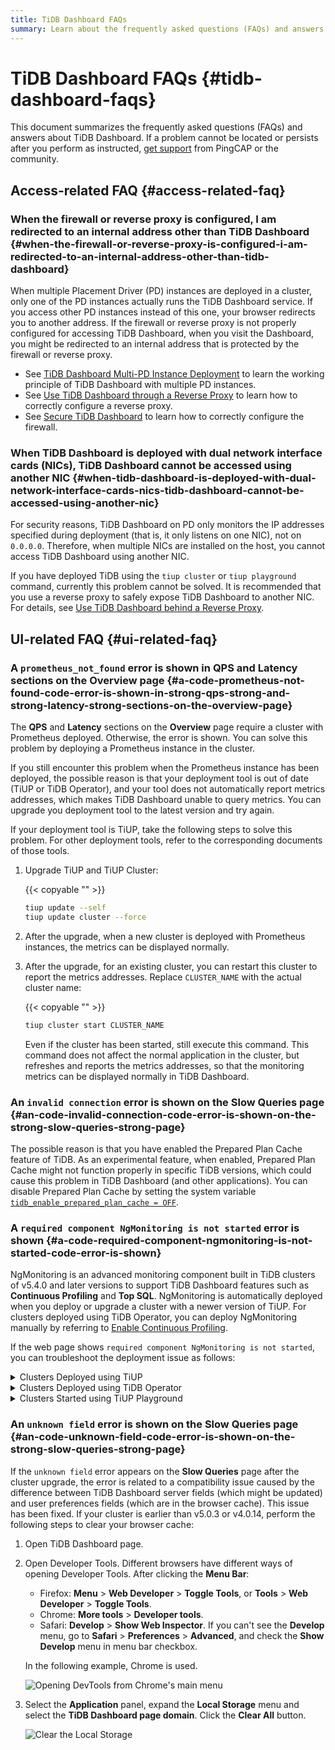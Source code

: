 ```yaml
---
title: TiDB Dashboard FAQs
summary: Learn about the frequently asked questions (FAQs) and answers about TiDB Dashboard.
---
```


# TiDB Dashboard FAQs {#tidb-dashboard-faqs}

This document summarizes the frequently asked questions (FAQs) and answers about TiDB Dashboard. If a problem cannot be located or persists after you perform as instructed, [get support](/support.md) from PingCAP or the community.

## Access-related FAQ {#access-related-faq}

### When the firewall or reverse proxy is configured, I am redirected to an internal address other than TiDB Dashboard {#when-the-firewall-or-reverse-proxy-is-configured-i-am-redirected-to-an-internal-address-other-than-tidb-dashboard}

When multiple Placement Driver (PD) instances are deployed in a cluster, only one of the PD instances actually runs the TiDB Dashboard service. If you access other PD instances instead of this one, your browser redirects you to another address. If the firewall or reverse proxy is not properly configured for accessing TiDB Dashboard, when you visit the Dashboard, you might be redirected to an internal address that is protected by the firewall or reverse proxy.

-   See [TiDB Dashboard Multi-PD Instance Deployment](/dashboard/dashboard-ops-deploy.md) to learn the working principle of TiDB Dashboard with multiple PD instances.
-   See [Use TiDB Dashboard through a Reverse Proxy](/dashboard/dashboard-ops-reverse-proxy.md) to learn how to correctly configure a reverse proxy.
-   See [Secure TiDB Dashboard](/dashboard/dashboard-ops-security.md) to learn how to correctly configure the firewall.

### When TiDB Dashboard is deployed with dual network interface cards (NICs), TiDB Dashboard cannot be accessed using another NIC {#when-tidb-dashboard-is-deployed-with-dual-network-interface-cards-nics-tidb-dashboard-cannot-be-accessed-using-another-nic}

For security reasons, TiDB Dashboard on PD only monitors the IP addresses specified during deployment (that is, it only listens on one NIC), not on `0.0.0.0`. Therefore, when multiple NICs are installed on the host, you cannot access TiDB Dashboard using another NIC.

If you have deployed TiDB using the `tiup cluster` or `tiup playground` command, currently this problem cannot be solved. It is recommended that you use a reverse proxy to safely expose TiDB Dashboard to another NIC. For details, see [Use TiDB Dashboard behind a Reverse Proxy](/dashboard/dashboard-ops-reverse-proxy.md).

## UI-related FAQ {#ui-related-faq}

### A <code>prometheus_not_found</code> error is shown in <strong>QPS</strong> and <strong>Latency</strong> sections on the Overview page {#a-code-prometheus-not-found-code-error-is-shown-in-strong-qps-strong-and-strong-latency-strong-sections-on-the-overview-page}

The **QPS** and <strong>Latency</strong> sections on the <strong>Overview</strong> page require a cluster with Prometheus deployed. Otherwise, the error is shown. You can solve this problem by deploying a Prometheus instance in the cluster.

If you still encounter this problem when the Prometheus instance has been deployed, the possible reason is that your deployment tool is out of date (TiUP or TiDB Operator), and your tool does not automatically report metrics addresses, which makes TiDB Dashboard unable to query metrics. You can upgrade you deployment tool to the latest version and try again.

If your deployment tool is TiUP, take the following steps to solve this problem. For other deployment tools, refer to the corresponding documents of those tools.

1.  Upgrade TiUP and TiUP Cluster:

    {{< copyable "" >}}

    ```bash
    tiup update --self
    tiup update cluster --force
    ```

2.  After the upgrade, when a new cluster is deployed with Prometheus instances, the metrics can be displayed normally.

3.  After the upgrade, for an existing cluster, you can restart this cluster to report the metrics addresses. Replace `CLUSTER_NAME` with the actual cluster name:

    {{< copyable "" >}}

    ```bash
    tiup cluster start CLUSTER_NAME
    ```

    Even if the cluster has been started, still execute this command. This command does not affect the normal application in the cluster, but refreshes and reports the metrics addresses, so that the monitoring metrics can be displayed normally in TiDB Dashboard.

### An <code>invalid connection</code> error is shown on the <strong>Slow Queries</strong> page {#an-code-invalid-connection-code-error-is-shown-on-the-strong-slow-queries-strong-page}

The possible reason is that you have enabled the Prepared Plan Cache feature of TiDB. As an experimental feature, when enabled, Prepared Plan Cache might not function properly in specific TiDB versions, which could cause this problem in TiDB Dashboard (and other applications). You can disable Prepared Plan Cache by setting the system variable [`tidb_enable_prepared_plan_cache = OFF`](/system-variables.md#tidb_enable_prepared_plan_cache-new-in-v610).

### A <code>required component NgMonitoring is not started</code> error is shown {#a-code-required-component-ngmonitoring-is-not-started-code-error-is-shown}

NgMonitoring is an advanced monitoring component built in TiDB clusters of v5.4.0 and later versions to support TiDB Dashboard features such as **Continuous Profiling** and <strong>Top SQL</strong>. NgMonitoring is automatically deployed when you deploy or upgrade a cluster with a newer version of TiUP. For clusters deployed using TiDB Operator, you can deploy NgMonitoring manually by referring to [Enable Continuous Profiling](https://docs.pingcap.com/tidb-in-kubernetes/dev/access-dashboard/#enable-continuous-profiling).

If the web page shows `required component NgMonitoring is not started`, you can troubleshoot the deployment issue as follows:

<details>
  <summary>Clusters Deployed using TiUP</summary>

Step 1. Check versions

1.  Check the TiUP cluster version. NgMonitoring is deployed only when TiUP is v1.9.0 or later.

    {{< copyable "" >}}

    ```shell
    tiup cluster --version
    ```

    The command output shows the TiUP version. For example:

    ```
    tiup version 1.9.0 tiup
    Go Version: go1.17.2
    Git Ref: v1.9.0
    ```

2.  If the TiUP cluster version is earlier than v1.9.0, upgrade TiUP and TiUP cluster to the latest version:

    {{< copyable "" >}}

    ```shell
    tiup update --all
    ```

Step 2. Add the ng_port configuration item on the control machine by using TiUP. Then reload Prometheus.

1.  Open the cluster configuration file in editing mode:

    {{< copyable "" >}}

    ```shell
    tiup cluster edit-config ${cluster-name}
    ```

2.  Under `monitoring_servers`, add the `ng_port:12020` parameter:

    ```
    monitoring_servers:
    - host: 172.16.6.6
      ng_port: 12020
    ```

3.  Reload Prometheus:

    {{< copyable "" >}}

    ```shell
    tiup cluster reload ${cluster-name} --role prometheus
    ```

If the error message is still prompted after performing steps above, [get support](/support.md) from PingCAP or the community.

</details>

<details>
  <summary>Clusters Deployed using TiDB Operator</summary>

Deploy the NgMonitoring component by following instructions in the [Enable Continuous Profiling](https://docs.pingcap.com/tidb-in-kubernetes/dev/access-dashboard/#enable-continuous-profiling) section in TiDB Operator documentation.

</details>

<details>
  <summary>Clusters Started using TiUP Playground</summary>

When starting the cluster, TiUP Playground (>= v1.8.0) automatically starts the NgMonitoring component. To update TiUP Playground to the latest version, run the following command:

{{< copyable "" >}}

```shell
tiup update --self
tiup update playground
```

</details>

### An <code>unknown field</code> error is shown on the <strong>Slow Queries</strong> page {#an-code-unknown-field-code-error-is-shown-on-the-strong-slow-queries-strong-page}

If the `unknown field` error appears on the **Slow Queries** page after the cluster upgrade, the error is related to a compatibility issue caused by the difference between TiDB Dashboard server fields (which might be updated) and user preferences fields (which are in the browser cache). This issue has been fixed. If your cluster is earlier than v5.0.3 or v4.0.14, perform the following steps to clear your browser cache:

1.  Open TiDB Dashboard page.

2.  Open Developer Tools. Different browsers have different ways of opening Developer Tools. After clicking the **Menu Bar**:

    -   Firefox: **Menu** > <strong>Web Developer</strong> > <strong>Toggle Tools</strong>, or <strong>Tools</strong> > <strong>Web Developer</strong> > <strong>Toggle Tools</strong>.
    -   Chrome: **More tools** > <strong>Developer tools</strong>.
    -   Safari: **Develop** > <strong>Show Web Inspector</strong>. If you can't see the <strong>Develop</strong> menu, go to <strong>Safari</strong> > <strong>Preferences</strong> > <strong>Advanced</strong>, and check the <strong>Show Develop</strong> menu in menu bar checkbox.

    In the following example, Chrome is used.

    ![Opening DevTools from Chrome's main menu](/media/dashboard/dashboard-faq-devtools.png)

3.  Select the **Application** panel, expand the <strong>Local Storage</strong> menu and select the <strong>TiDB Dashboard page domain</strong>. Click the <strong>Clear All</strong> button.

    ![Clear the Local Storage](/media/dashboard/dashboard-faq-devtools-application.png)
